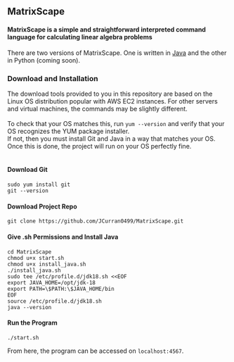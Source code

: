 ## MatrixScape
#### MatrixScape is a simple and straightforward interpreted command language for calculating linear algebra problems

There are two versions of MatrixScape. One is written in [Java](https://github.com/JCurran0499/MatrixScape/tree/master/Java/MatrixScape) and the other in Python (coming soon).

### Download and Installation

The download tools provided to you in this repository are based on the Linux OS distribution popular with AWS EC2 instances. For other servers and virtual machines, the commands may be slightly different. <br/> <br/>
To check that your OS matches this, run `yum --version` and verify that your OS recognizes the YUM package installer. <br/>
If not, then you must install Git and Java in a way that matches your OS. Once this is done, the project will run on your OS perfectly fine. 
<br/>
<br/>
#### Download Git
```
sudo yum install git
git --version
```

#### Download Project Repo
```
git clone https://github.com/JCurran0499/MatrixScape.git
```

#### Give .sh Permissions and Install Java
```
cd MatrixScape
chmod u+x start.sh
chmod u+x install_java.sh
./install_java.sh
sudo tee /etc/profile.d/jdk18.sh <<EOF
export JAVA_HOME=/opt/jdk-18
export PATH=\$PATH:\$JAVA_HOME/bin
EOF
source /etc/profile.d/jdk18.sh
java --version
```

#### Run the Program
```
./start.sh
```

From here, the program can be accessed on `localhost:4567`.
